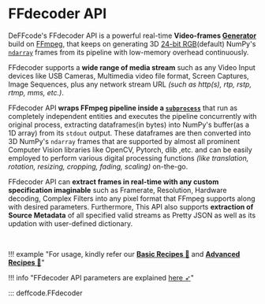<!--
===============================================
DeFFcode library source-code is deployed under the Apache 2.0 License:

Copyright (c) 2021 Abhishek Thakur(@abhiTronix) <abhi.una12@gmail.com>

Licensed under the Apache License, Version 2.0 (the "License");
you may not use this file except in compliance with the License.
You may obtain a copy of the License at

   http://www.apache.org/licenses/LICENSE-2.0

Unless required by applicable law or agreed to in writing, software
distributed under the License is distributed on an "AS IS" BASIS,
WITHOUT WARRANTIES OR CONDITIONS OF ANY KIND, either express or implied.
See the License for the specific language governing permissions and
limitations under the License.
===============================================
-->

# FFdecoder API

DeFFcode's FFdecoder API is a powerful real-time **Video-frames [Generator](https://wiki.python.org/moin/Generators)** build on [FFmpeg](https://ffmpeg.org/), that keeps on generating 3D [24-bit RGB](https://en.wikipedia.org/wiki/List_of_monochrome_and_RGB_color_formats#24-bit_RGB)(default) NumPy's [`ndarray`](https://numpy.org/doc/stable/reference/arrays.ndarray.html#the-n-dimensional-array-ndarray) frames from its pipeline with low-memory overhead continuously.

FFdecoder supports a **wide range of media stream** such as any Video Input devices like USB Cameras, Multimedia video file format, Screen Captures, Image Sequences, plus any network stream URL _(such as http(s), rtp, rstp, rtmp, mms, etc.)_.

FFdecoder API **wraps FFmpeg pipeline inside a [`subprocess`](https://docs.python.org/3/library/subprocess.html)** that run as completely independent entities and executes the pipeline concurrently with original process, extracting dataframes(in bytes) into NumPy's buffer(as a 1D array) from its `stdout` output. These dataframes are then converted into 3D NumPy's `ndarray` frames that are supported by almost all prominent Computer Vision libraries like OpenCV, Pytorch, dlib ,etc. and can be easily employed to perform various digital processing functions _(like translation, rotation, resizing, cropping, fading, scaling)_ on-the-go.

FFdecoder API can **extract frames in real-time with any custom specification imaginable** such as Framerate, Resolution, Hardware decoding, Complex Filters into any pixel format that FFmpeg supports along with desired parameters. Furthermore, This API also supports **extraction of  Source Metadata** of all specified valid streams as Pretty JSON as well as its updation with user-defined dictionary.

&thinsp;

!!! example "For usage, kindly refer our **[Basic Recipes :pie:](../../examples/basic)** and **[Advanced Recipes :microscope:](../../examples/advanced)**"

!!! info "FFdecoder API parameters are explained [here ➶](params/)"

::: deffcode.FFdecoder

&nbsp;